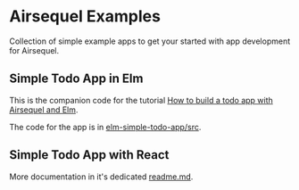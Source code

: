 # Airsequel Examples

Collection of simple example apps
to get your started with app development for Airsequel.


## Simple Todo App in Elm

This is the companion code for the tutorial
[How to build a todo app with Airsequel and Elm][0].

[0]: https://docs.airsequel.com/tutorials/how-to-build-a-todo-app-with-airsequel-and-elm

The code for the app is in
[elm-simple-todo-app/src](./elm-simple-todo-app/src).


## Simple Todo App with React

More documentation in it's dedicated
[readme.md](./react-simple-todo-app/readme.md).
